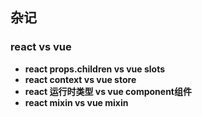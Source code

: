 ## 杂记
### react vs vue
- **react props.children vs vue slots**
- **react context vs vue store**
- **react 运行时类型 vs vue component组件**
- **react mixin vs vue mixin**